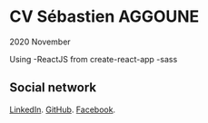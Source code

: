 # CV Sébastien AGGOUNE

2020 November

Using 
    -ReactJS from create-react-app
    -sass


## Social network
[LinkedIn](https://www.linkedin.com/in/sebastien-aggoune/).
[GitHub](https://github.com/Leinaem).
[Facebook](https://www.facebook.com/seb.agoun).